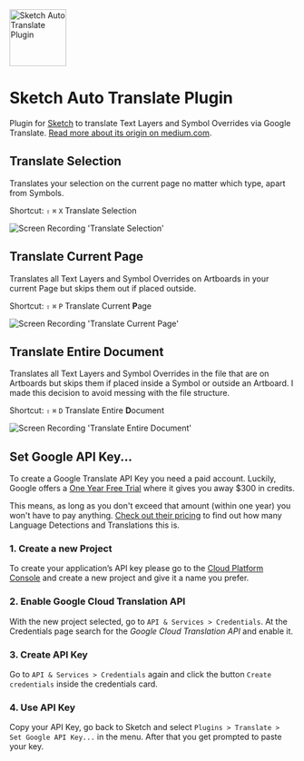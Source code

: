<img src="https://github.com/symdesign/sketch-auto-translate/raw/master/Translate.sketchplugin/Contents/Resources/logo%402x.png" width="100" height="100" alt="Sketch Auto Translate Plugin">
  
# Sketch Auto Translate Plugin
Plugin for [Sketch](https://www.sketchapp.com/) to translate Text Layers and Symbol Overrides via Google Translate. [Read more about its origin on medium.com](https://medium.com/@symdesign/sketch-auto-translate-plugin-2e0985766228).


## Translate Selection
Translates your selection on the current page no matter which type, apart from Symbols.

Shortcut: `⇧` `⌘` `X` Translate Selection

<img src="https://raw.githubusercontent.com/symdesign/sketch-auto-translate/master/Assets/TranslateSelection.gif" alt="Screen Recording 'Translate Selection'" >


## Translate Current Page
Translates all Text Layers and Symbol Overrides on Artboards in your current Page but skips them out if placed outside.

Shortcut: `⇧` `⌘` `P` Translate Current **P**age

<img src="https://raw.githubusercontent.com/symdesign/sketch-auto-translate/master/Assets/TranslatePage.gif" alt="Screen Recording 'Translate Current Page'" >

## Translate Entire Document
Translates all Text Layers and Symbol Overrides in the file that are on Artboards but skips them if placed inside a Symbol or outside an Artboard. I made this decision to avoid messing with the file structure.

Shortcut: `⇧` `⌘` `D` Translate Entire **D**ocument

<img src="https://raw.githubusercontent.com/symdesign/sketch-auto-translate/master/Assets/TranslateEntireDocument.gif" alt="Screen Recording 'Translate Entire Document'" >


## Set Google API Key...
To create a Google Translate API Key you need a paid account. Luckily, Google offers a [One Year Free Trial](https://console.cloud.google.com/freetrial) where it gives you away $300 in credits. 

This means, as long as you don't exceed that amount (within one year) you won't have to pay anything. [Check out their pricing](https://cloud.google.com/translate/pricing) to find out how many Language Detections and Translations this is.


### 1. Create a new Project
To create your application’s API key please go to the [Cloud Platform Console](https://console.cloud.google.com/) and create a new project and give it a name you prefer.


### 2. Enable Google Cloud Translation API
With the new project selected, go to `API & Services > Credentials`.
At the Credentials page search for the *Google Cloud Translation API* and enable it.


### 3. Create API Key
Go to `API & Services > Credentials` again and click the button `Create credentials` inside the credentials card.


### 4. Use API Key

Copy your API Key, go back to Sketch and select `Plugins > Translate > Set Google API Key...` in the menu. After that you get prompted to paste your key.